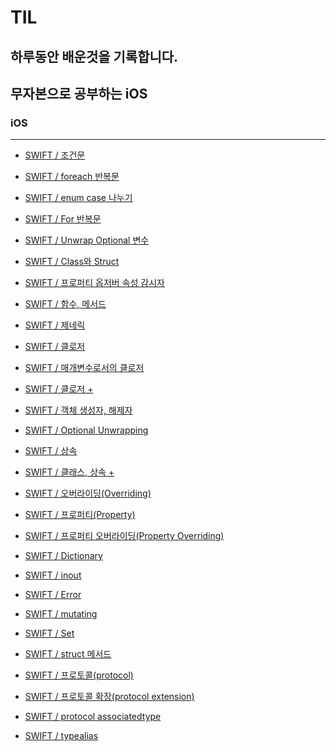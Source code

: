 # TIL
## 하루동안 배운것을 기록합니다.
## 무자본으로 공부하는 iOS

### iOS
---
- <a href = "https://github.com/kimkyumbi/TIL/blob/main/iOS/230710-1.md" > SWIFT / 조건문 </a>

- <a href = "https://github.com/kimkyumbi/TIL/blob/main/iOS/230710-2.md" > SWIFT / foreach 반복문 </a>

- <a href = "https://github.com/kimkyumbi/TIL/blob/main/iOS/230710-3.md" > SWIFT / enum case 나누기 </a>

- <a href = "https://github.com/kimkyumbi/TIL/blob/main/iOS/230710-4.md" > SWIFT / For 반복문 </a>

- <a href = "https://github.com/kimkyumbi/TIL/blob/main/iOS/230711-1.md" > SWIFT / Unwrap Optional 변수 </a>

- <a href = "https://github.com/kimkyumbi/TIL/blob/main/iOS/230712-1.md" > SWIFT / Class와 Struct </a>

- <a href = "https://github.com/kimkyumbi/TIL/blob/main/iOS/230712-2.md" > SWIFT / 프로퍼티 옵저버 속성 감시자 </a>

- <a href = "https://github.com/kimkyumbi/TIL/blob/main/iOS/230713-1.md" > SWIFT / 함수, 메서드 </a>

- <a href = "https://github.com/kimkyumbi/TIL/blob/main/iOS/230713-2.md" > SWIFT / 제네릭 </a>

- <a href = "https://github.com/kimkyumbi/TIL/blob/main/iOS/230713-3.md" > SWIFT / 클로저 </a>

- <a href = "https://github.com/kimkyumbi/TIL/blob/main/iOS/230714-1.md" > SWIFT / 매개변수로서의 클로저 </a>

- <a href = "https://github.com/kimkyumbi/TIL/blob/main/iOS/230715-1.md" > SWIFT / 클로저 + </a>

- <a href = "https://github.com/kimkyumbi/TIL/blob/main/iOS/230715-2.md" > SWIFT / 객체 생성자, 해제자 </a>

- <a href = "https://github.com/kimkyumbi/TIL/blob/main/iOS/230715-3.md" > SWIFT / Optional Unwrapping</a>

- <a href = "https://github.com/kimkyumbi/TIL/blob/main/iOS/230716-1.md" > SWIFT / 상속 </a>

- <a href = "https://github.com/kimkyumbi/TIL/blob/main/iOS/230716-2.md" > SWIFT / 클래스, 상속 + </a>

- <a href = "https://github.com/kimkyumbi/TIL/blob/main/iOS/230716-3.md" > SWIFT / 오버라이딩(Overriding) </a> 

- <a href = "https://github.com/kimkyumbi/TIL/blob/main/iOS/230717-1.md" > SWIFT / 프로퍼티(Property) </a> 

- <a href = "https://github.com/kimkyumbi/TIL/blob/main/iOS/230717-2.md" > SWIFT / 프로퍼티 오버라이딩(Property Overriding) </a> 

- <a href = "https://github.com/kimkyumbi/TIL/blob/main/iOS/230717-3.md" > SWIFT / Dictionary </a> 

- <a href = "https://github.com/kimkyumbi/TIL/blob/main/iOS/230717-4.md" > SWIFT / inout </a> 

- <a href = "https://github.com/kimkyumbi/TIL/blob/main/iOS/230717-5.md" > SWIFT / Error </a> 

- <a href = "https://github.com/kimkyumbi/TIL/blob/main/iOS/230717-6.md" > SWIFT / mutating </a> 

- <a href = "https://github.com/kimkyumbi/TIL/blob/main/iOS/230717-7.md" > SWIFT / Set </a> 

- <a href = "https://github.com/kimkyumbi/TIL/blob/main/iOS/230718-1.md" > SWIFT / struct 메서드 </a> 

- <a href = "https://github.com/kimkyumbi/TIL/blob/main/iOS/230719-1.md" > SWIFT / 프로토콜(protocol) </a> 

- <a href = "https://github.com/kimkyumbi/TIL/blob/main/iOS/230720-1.md" > SWIFT / 프로토콜 확장(protocol extension) </a> 

- <a href = "https://github.com/kimkyumbi/TIL/blob/main/iOS/230721-1.md" > SWIFT / protocol associatedtype </a> 

- <a href = "https://github.com/kimkyumbi/TIL/blob/main/iOS/230722-1.md" > SWIFT / typealias </a> 